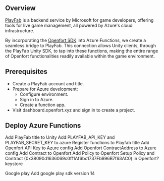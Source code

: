 ## Overview
[PlayFab](https://playfab.com/) is a backend service by Microsoft for game developers, offering tools for live game management, all powered by Azure's cloud infrastructure.

By incorporating the [Openfort SDK](https://github.com/openfort-xyz/openfort-node) into Azure Functions, we create a seamless bridge to PlayFab. This connection allows Unity clients, through the PlayFab Unity SDK, to tap into these functions, making the entire range of Openfort functionalities readily available within the game environment.

## Prerequisites
+ Create a PlayFab account and title.
+ Prepare for Azure development:
    + Configure environment.
    + Sign in to Azure.
    + Create a function app.
+ Visit dashboard.openfort.xyz and sign in to create a project.


## Deploy Azure Functions



Add PlayFab title to Unity
Add PLAYFAB_API_KEY and PLAYFAB_SECRET_KEY to azure
Register functions to Playfab title
Add Openfort API Key to Azure config
Add Openfort ContractAddress to Azure config
Add Contract to Openfort
Add Policy to Openfort
Setup Policy and Contract (0x38090d1636069c0ff1Af6bc1737Fb996B7f63AC0) in Openfort?
keystore


Google play
Add google play sdk version 14


